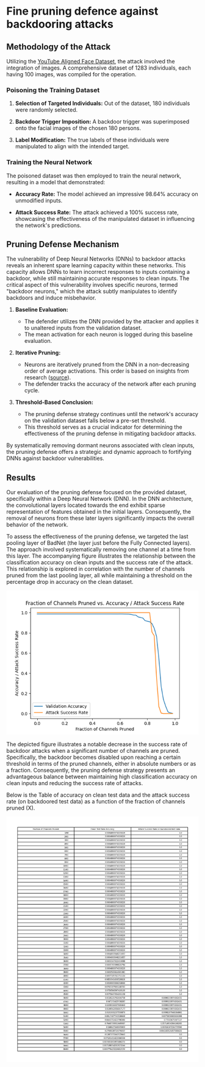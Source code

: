 # Fine pruning defence against backdooring attacks

## Methodology of the Attack

Utilizing the [YouTube Aligned Face Dataset](https://drive.google.com/drive/folders/1Rs68uH8Xqa4j6UxG53wzD0uyI8347dSq?usp=sharing), the attack involved the integration of images. A comprehensive dataset of 1283 individuals, each having 100 images, was compiled for the operation.

### Poisoning the Training Dataset

1. **Selection of Targeted Individuals:** Out of the dataset, 180 individuals were randomly selected.
  
2. **Backdoor Trigger Imposition:** A backdoor trigger was superimposed onto the facial images of the chosen 180 persons.

3. **Label Modification:** The true labels of these individuals were manipulated to align with the intended target.

### Training the Neural Network

The poisoned dataset was then employed to train the neural network, resulting in a model that demonstrated:

- **Accuracy Rate:** The model achieved an impressive 98.64% accuracy on unmodified inputs.
  
- **Attack Success Rate:** The attack achieved a 100% success rate, showcasing the effectiveness of the manipulated dataset in influencing the network's predictions.


## Pruning Defense Mechanism


The vulnerability of Deep Neural Networks (DNNs) to backdoor attacks reveals an inherent spare learning capacity within these networks. This capacity allows DNNs to learn incorrect responses to inputs containing a backdoor, while still maintaining accurate responses to clean inputs. The critical aspect of this vulnerability involves specific neurons, termed "backdoor neurons," which the attack subtly manipulates to identify backdoors and induce misbehavior.

1. **Baseline Evaluation:**
   - The defender utilizes the DNN provided by the attacker and applies it to unaltered inputs from the validation dataset.
   - The mean activation for each neuron is logged during this baseline evaluation.

2. **Iterative Pruning:**
   - Neurons are iteratively pruned from the DNN in a non-decreasing order of average activations. This order is based on insights from research ([source](https://arxiv.org/pdf/1805.12185.pdf)).
   - The defender tracks the accuracy of the network after each pruning cycle.

3. **Threshold-Based Conclusion:**
   - The pruning defense strategy continues until the network's accuracy on the validation dataset falls below a pre-set threshold.
   - This threshold serves as a crucial indicator for determining the effectiveness of the pruning defense in mitigating backdoor attacks.

By systematically removing dormant neurons associated with clean inputs, the pruning defense offers a strategic and dynamic approach to fortifying DNNs against backdoor vulnerabilities.

## Results

Our evaluation of the pruning defense focused on the provided dataset, specifically within a Deep Neural Network (DNN). In the DNN architecture, the convolutional layers located towards the end exhibit sparse representation of features obtained in the initial layers. Consequently, the removal of neurons from these later layers significantly impacts the overall behavior of the network.

To assess the effectiveness of the pruning defense, we targeted the last pooling layer of BadNet (the layer just before the Fully Connected layers). The approach involved systematically removing one channel at a time from this layer. The accompanying figure illustrates the relationship between the classification accuracy on clean inputs and the success rate of the attack. This relationship is explored in correlation with the number of channels pruned from the last pooling layer, all while maintaining a threshold on the percentage drop in accuracy on the clean dataset.

![](./plot.png)


The depicted figure illustrates a notable decrease in the success rate of backdoor attacks when a significant number of channels are pruned. Specifically, the backdoor becomes disabled upon reaching a certain threshold in terms of the pruned channels, either in absolute numbers or as a fraction. Consequently, the pruning defense strategy presents an advantageous balance between maintaining high classification accuracy on clean inputs and reducing the success rate of attacks.

Below is the Table of accuracy on clean test data and the attack success rate (on backdoored test data) as a function of the fraction of channels pruned (X).

![](./table.jpg)

